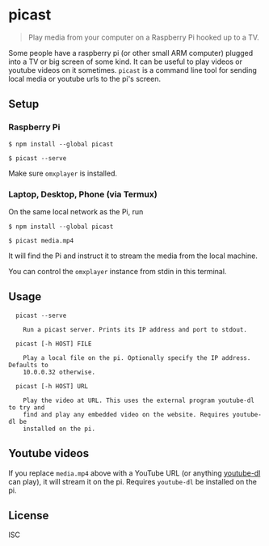 # picast

> Play media from your computer on a Raspberry Pi hooked up to a TV.

Some people have a raspberry pi (or other small ARM computer) plugged into a
TV or big screen of some kind. It can be useful to play videos or youtube videos
on it sometimes. `picast` is a command line tool for sending local media or
youtube urls to the pi's screen.

## Setup

### Raspberry Pi

```
$ npm install --global picast

$ picast --serve
```

Make sure `omxplayer` is installed.

### Laptop, Desktop, Phone (via Termux)

On the same local network as the Pi, run

```
$ npm install --global picast

$ picast media.mp4
```

It will find the Pi and instruct it to stream the media from the local machine.

You can control the `omxplayer` instance from stdin in this terminal.

## Usage

```
  picast --serve

    Run a picast server. Prints its IP address and port to stdout.

  picast [-h HOST] FILE

    Play a local file on the pi. Optionally specify the IP address. Defaults to
    10.0.0.32 otherwise.

  picast [-h HOST] URL

    Play the video at URL. This uses the external program youtube-dl to try and
    find and play any embedded video on the website. Requires youtube-dl be
    installed on the pi.
```

## Youtube videos

If you replace `media.mp4` above with a YouTube URL (or anything
[youtube-dl](https://rg3.github.io/youtube-dl/) can play), it will stream it on
the pi. Requires `youtube-dl` be installed on the pi.

## License

ISC
